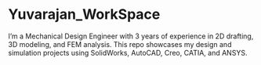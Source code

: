 # Yuvarajan_WorkSpace
I’m a Mechanical Design Engineer with 3 years of experience in 2D drafting, 3D modeling, and FEM analysis. This repo showcases my design and simulation projects using SolidWorks, AutoCAD, Creo, CATIA, and ANSYS.
